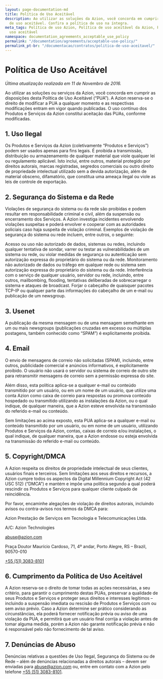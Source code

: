 ```yaml
---
layout: page-documentation-md
title: Política de Uso Aceitável
description: Ao utilizar as soluçōes da Azion, você concorda em cumprir a política
  de uso aceitável. Confira a política de uso na íntegra.
meta_tags: Política de uso Azion, Política de uso aceitável da Azion, Política de
  uso aceitável
namespace: documentation_agreements_acceptable_use_policy
permalink: "/documentation/agreements/acceptable-use-policy/"
permalink_pt-br: "/documentacao/contratos/politica-de-uso-aceitavel/"
---
```

# Política de **Uso Aceitável**

*Última atualização realizada em 11 de Novembro de 2016.*

Ao utilizar as soluções ou serviços da Azion, você concorda em cumprir as disposições desta Política de Uso Aceitável (“PUA”). A Azion reserva-se o direito de modificar a PUA a qualquer momento e as respectivas modificações entram em vigor quando publicadas. O uso contínuo dos Produtos e Serviços da Azion constitui aceitação das PUAs, conforme modificadas.

## 1. Uso Ilegal

Os Produtos e Serviços da Azion (coletivamente “Produtos e Serviços”) podem ser usados apenas para fins legais. É proibida a transmissão, distribuição ou armazenamento de qualquer material que viole qualquer lei ou regulamento aplicável. Isto inclui, entre outros, material protegido por direitos autorais, marcas registradas, segredos comerciais ou outro direito de propriedade intelectual utilizado sem a devida autorização, além de material obsceno, difamatório, que constitua uma ameaça ilegal ou viole as leis de controle de exportação.

## 2. Segurança do Sistema e da Rede

Violações de segurança do sistema ou da rede são proibidas e podem resultar em responsabilidade criminal e civil, além da suspensão ou encerramento dos Serviços. A Azion investiga incidentes envolvendo violações suspeitas e poderá envolver e cooperar com as autoridades policiais caso haja suspeita de violação criminal. Exemplos de violação de segurança do sistema ou rede incluem, entre outros, o seguinte:

Acesso ou uso não autorizado de dados, sistemas ou redes, incluindo qualquer tentativa de sondar, varrer ou testar as vulnerabilidades de um sistema ou rede, ou violar medidas de segurança ou autenticação sem autorização expressa do proprietário do sistema ou da rede. Monitoramento não autorizado de dados ou tráfego em qualquer rede ou sistema sem autorização expressa do proprietário do sistema ou da rede. Interferência com o serviço de qualquer usuário, servidor ou rede, incluindo, entre outros, mailbombing, flooding, tentativas deliberadas de sobrecarregar o sistema e ataques de broadcast. Forjar o cabeçalho de quaisquer pacotes TCP-IP ou qualquer parte das informações do cabeçalho de um e-mail ou publicação de um newsgroup.

## 3. Usenet

A publicação da mesma mensagem ou de uma mensagem semelhante em um ou mais newsgroups (publicações cruzadas em excesso ou múltiplas postagens, também conhecido como “SPAM”) é explicitamente proibida.

## 4. Email

O envio de mensagens de correio não solicitadas (SPAM), incluindo, entre outros, publicidade comercial e anúncios informativos, é explicitamente proibido. O usuário não usará o servidor ou sistema de correio de outro site para retransmitir mensagens de correio sem a permissão expressa do site.

Além disso, esta política aplica-se a qualquer e-mail ou conteúdo transmitido por um usuário, ou em um nome de um usuário, que utilize uma conta Azion como caixa de correio para respostas ou promova conteúdo hospedado ou transmitido utilizando as instalações da Azion, ou o qual indique, de qualquer maneira, que a Azion esteve envolvida na transmissão do referido e-mail ou conteúdo.

Sem limitações ao acima exposto, esta PUA aplica-se a qualquer e-mail ou conteúdo transmitido por um usuário, ou em nome de um usuário, utilizando Produtos e Serviços da Azion, contas, caixas de correio e/ou instalações, o qual indique, de qualquer maneira, que a Azion endosse ou esteja envolvida na transmissão do referido e-mail ou conteúdo.

## 5. Copyright/DMCA

A Azion respeita os direitos de propriedade intelectual de seus clientes, usuários finais e terceiros. Sem limitações aos seus direitos e recursos, a Azion cumpre todos os aspectos da Digital Millennium Copyright Act (42 USC 512) (“DMCA”) e mantém e impõe uma política segundo a qual poderá rescindir os Produtos e Serviços para qualquer cliente culpado de reincidência.

Por favor, encaminhe alegações de violação de direitos autorais, incluindo avisos ou contra-avisos nos termos da DMCA para:

Azion Prestação de Serviços em Tecnologia e Telecomunicações Ltda.

A/C: Azion Technologies

[abuse@azion.com](mailto:abuse@azion.com)



Praça Doutor Maurício Cardoso, 71, 4º andar, Porto Alegre, RS – Brazil, 90570-010

[+55 (51) 3083-8101](callto:+555130838101)

## 6. Cumprimento da Política de Uso Aceitável

A Azion reserva-se o direito de tomar todas as ações necessárias, a seu critério, para garantir o cumprimento destas PUAs, preservar a qualidade de seus Produtos e Serviços e proteger seus direitos e interesses legítimos – incluindo a suspensão imediata ou rescisão de Produtos e Serviços com ou sem aviso prévio. Caso a Azion determine ser prático considerando as circunstâncias, ela poderá fornecer notificação prévia ou aviso de uma violação da PUA, e permitirá que um usuário final corrija a violação antes de tomar alguma medida, porém a Azion não garante notificação prévia e não é responsável pelo não fornecimento de tal aviso.

## 7. Denúncias de Abuso

Denúncias relativas a questões de Uso Ilegal, Segurança do Sistema ou de Rede – além de denúncias relacionadas a direitos autorais – devem ser enviadas para [abuse@azion.com](mailto:abuse@azion.com) ou, entre em contato com a Azion pelo telefone [+55 (51) 3083-8101](callto:+555130838101).
